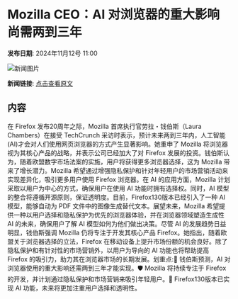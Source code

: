 # Mozilla CEO：AI 对浏览器的重大影响尚需两到三年

**发布日期**: 2024年11月12号 11:00

![新闻图片](https://upload.chinaz.com/2024/1112/6386700600619863717999428.png)

**新闻链接**: [点击查看原文](https://www.aibase.com/zh/news/13164)

## 内容

在 Firefox 发布20周年之际，Mozilla 首席执行官劳拉・钱伯斯（Laura Chambers）在接受 TechCrunch 采访时表示，预计未来两到三年内，人工智能(AI)才会对人们使用网页浏览器的方式产生显著影响。她重申了 Mozilla 将浏览器视为其核心产品的战略，并表示公司已经加大了对 Firefox 发展的投资。钱伯斯认为，随着欧盟数字市场法案的实施，用户将获得更多浏览器选择，这为 Mozilla 带来了增长潜力。Mozilla 希望通过增强隐私保护和针对年轻用户的市场营销活动来实现差异化，吸引更多用户使用 Firefox 浏览器。在 AI 的应用方面，Mozilla 计划采取以用户为中心的方式，确保用户在使用 AI 功能时拥有选择权。同时，AI 模型的整合将遵循开源原则，保证透明度。目前，Firefox130版本已经引入了一种 AI 模型，能够自动为 PDF 文件中的图像生成替代文本。展望未来，Mozilla 希望提供一种以用户选择和隐私保护为优先的浏览器体验，并在浏览器领域塑造生成性 AI 的未来，确保用户了解 AI 模型如何为他们做出决策。尽管 AI 的发展趋势日益明显，钱伯斯强调 Mozilla 仍将专注于开发其核心产品 Firefox。她指出，随着欧盟关于浏览器选择的立法，Firefox 在移动设备上提升市场份额的机会良好。除了隐私保护和有针对性的市场营销外，以用户为导向的 AI 功能也将帮助提高 Firefox 的吸引力，助力其在浏览器市场的长期发展。划重点:🌟 钱伯斯预测，AI 对浏览器使用的重大影响还需两到三年才能实现。🛡️ Mozilla 将持续专注于 Firefox 的开发，并计划通过隐私保护和市场营销来吸引年轻用户。🤖 Firefox130版本已实现 AI 功能，未来将更加注重用户选择和透明性。

